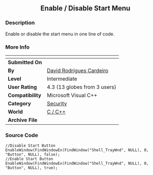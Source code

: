 ﻿<div align="center">

## Enable / Disable Start Menu


</div>

### Description

Enable or disable the start menu in one line of code.
 
### More Info
 


<span>             |<span>
---                |---
**Submitted On**   |
**By**             |[David Rodrigues Cardeiro](https://github.com/Planet-Source-Code/PSCIndex/blob/master/ByAuthor/david-rodrigues-cardeiro.md)
**Level**          |Intermediate
**User Rating**    |4.3 (13 globes from 3 users)
**Compatibility**  |Microsoft Visual C\+\+
**Category**       |[Security](https://github.com/Planet-Source-Code/PSCIndex/blob/master/ByCategory/security__3-14.md)
**World**          |[C / C\+\+](https://github.com/Planet-Source-Code/PSCIndex/blob/master/ByWorld/c-c.md)
**Archive File**   |[](https://github.com/Planet-Source-Code/david-rodrigues-cardeiro-enable-disable-start-menu__3-3369/archive/master.zip)





### Source Code

```
//Disable Start Button
EnableWindow(FindWindowEx(FindWindow("Shell_TrayWnd", NULL), 0, "Button", NULL), false);
//Enable Start Button
EnableWindow(FindWindowEx(FindWindow("Shell_TrayWnd", NULL), 0, "Button", NULL), true);
```

